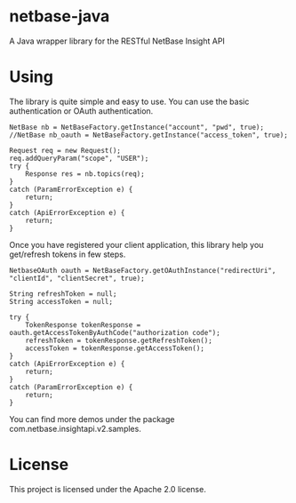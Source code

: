 netbase-java
============

A Java wrapper library for the RESTful NetBase Insight API

Using
============
The library is quite simple and easy to use. You can use the basic authentication or OAuth authentication.

	NetBase nb = NetBaseFactory.getInstance("account", "pwd", true);
	//NetBase nb_oauth = NetBaseFactory.getInstance("access_token", true);
	
	Request req = new Request();
	req.addQueryParam("scope", "USER");
	try {
		Response res = nb.topics(req);
	}
	catch (ParamErrorException e) {
		return;
	}
	catch (ApiErrorException e) {
		return;
	}

Once you have registered your client application, this library help you get/refresh tokens in few steps.

	NetbaseOAuth oauth = NetBaseFactory.getOAuthInstance("redirectUri", "clientId", "clientSecret", true);

	String refreshToken = null;
	String accessToken = null;

	try {
		TokenResponse tokenResponse = oauth.getAccessTokenByAuthCode("authorization code");
		refreshToken = tokenResponse.getRefreshToken();
		accessToken = tokenResponse.getAccessToken();
	}
	catch (ApiErrorException e) {
		return;
	}
	catch (ParamErrorException e) {
		return;
	}

You can find more demos under the package com.netbase.insightapi.v2.samples.


License
============ 
This project is licensed under the Apache 2.0 license.
